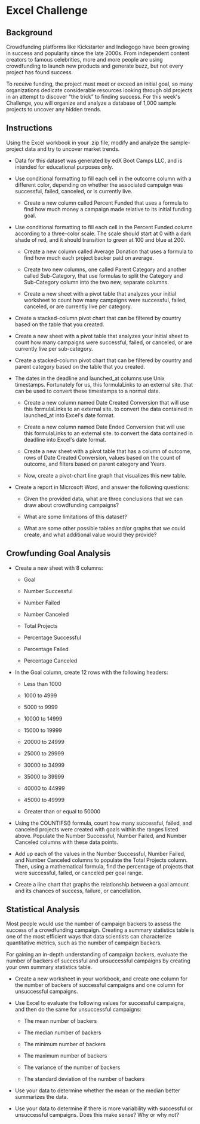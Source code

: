 # Excel Challenge

## Background
Crowdfunding platforms like Kickstarter and Indiegogo have been growing in success and popularity since the late 2000s. From independent content creators to famous celebrities, more and more people are using crowdfunding to launch new products and generate buzz, but not every project has found success.

To receive funding, the project must meet or exceed an initial goal, so many organizations dedicate considerable resources looking through old projects in an attempt to discover “the trick” to finding success. For this week's Challenge, you will organize and analyze a database of 1,000 sample projects to uncover any hidden trends.

## Instructions
Using the Excel workbook in your .zip file, modify and analyze the sample-project data and try to uncover market trends.

- Data for this dataset was generated by edX Boot Camps LLC, and is intended for educational purposes only.

- Use conditional formatting to fill each cell in the outcome column with a different color, depending on whether the associated campaign was successful, failed, canceled, or is currently live.

    - Create a new column called Percent Funded that uses a formula to find how much money a campaign made relative to its initial funding goal.
    
- Use conditional formatting to fill each cell in the Percent Funded column according to a three-color scale. The scale should start at 0 with a dark shade of red, and it should transition to green at 100 and blue at 200.

    - Create a new column called Average Donation that uses a formula to find how much each project backer paid on average.

    - Create two new columns, one called Parent Category and another called Sub-Category, that use formulas to split the Category and Sub-Category column into the two new, separate columns.

    - Create a new sheet with a pivot table that analyzes your initial worksheet to count how many campaigns were successful, failed, canceled, or are currently live per category.

- Create a stacked-column pivot chart that can be filtered by country based on the table that you created.

- Create a new sheet with a pivot table that analyzes your initial sheet to count how many campaigns were successful, failed, or canceled, or are currently live per sub-category.

- Create a stacked-column pivot chart that can be filtered by country and parent category based on the table that you created.

- The dates in the deadline and launched_at columns use Unix timestamps. Fortunately for us, this formulaLinks to an external site. that can be used to convert these timestamps to a normal date.

    - Create a new column named Date Created Conversion that will use this formulaLinks to an external site. to convert the data contained in launched_at into Excel's date format.

    - Create a new column named Date Ended Conversion that will use this formulaLinks to an external site. to convert the data contained in deadline into Excel's date format.

    - Create a new sheet with a pivot table that has a column of outcome, rows of Date Created Conversion, values based on the count of outcome, and filters based on parent category and Years.

    - Now, create a pivot-chart line graph that visualizes this new table.

- Create a report in Microsoft Word, and answer the following questions:

    - Given the provided data, what are three conclusions that we can draw about crowdfunding campaigns?

    - What are some limitations of this dataset?

    - What are some other possible tables and/or graphs that we could create, and what additional value would they provide?

## Crowfunding Goal Analysis
- Create a new sheet with 8 columns:

    - Goal

    - Number Successful

    - Number Failed

    - Number Canceled

    - Total Projects

    - Percentage Successful

    - Percentage Failed

    - Percentage Canceled

- In the Goal column, create 12 rows with the following headers:

    - Less than 1000

    - 1000 to 4999

    - 5000 to 9999

    - 10000 to 14999

    - 15000 to 19999

    - 20000 to 24999

    - 25000 to 29999

    - 30000 to 34999

    - 35000 to 39999

    - 40000 to 44999

    - 45000 to 49999

    - Greater than or equal to 50000

- Using the COUNTIFS() formula, count how many successful, failed, and canceled projects were created with goals within the ranges listed above. Populate the Number Successful, Number Failed, and Number Canceled columns with these data points.

- Add up each of the values in the Number Successful, Number Failed, and Number Canceled columns to populate the Total Projects column. Then, using a mathematical formula, find the percentage of projects that were successful, failed, or canceled per goal range.

- Create a line chart that graphs the relationship between a goal amount and its chances of success, failure, or cancellation.

## Statistical Analysis
Most people would use the number of campaign backers to assess the success of a crowdfunding campaign. Creating a summary statistics table is one of the most efficient ways that data scientists can characterize quantitative metrics, such as the number of campaign backers.

For gaining an in-depth understanding of campaign backers, evaluate the number of backers of successful and unsuccessful campaigns by creating your own summary statistics table.

- Create a new worksheet in your workbook, and create one column for the number of backers of successful campaigns and one column for unsuccessful campaigns.

- Use Excel to evaluate the following values for successful campaigns, and then do the same for unsuccessful campaigns:

    - The mean number of backers

    - The median number of backers

    - The minimum number of backers

    - The maximum number of backers

    - The variance of the number of backers

    - The standard deviation of the number of backers

- Use your data to determine whether the mean or the median better summarizes the data.

- Use your data to determine if there is more variability with successful or unsuccessful campaigns. Does this make sense? Why or why not?
